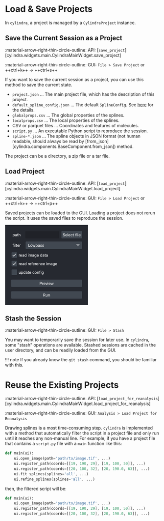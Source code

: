 # Load & Save Projects

In `cylindra`, a project is managed by a `CylindraProject` instance.

## Save the Current Session as a Project

:material-arrow-right-thin-circle-outline: API: [`save_project`][cylindra.widgets.main.CylindraMainWidget.save_project]

:material-arrow-right-thin-circle-outline: GUI: `File > Save Project` or ++ctrl+k++ &rarr; ++ctrl+s++

If you want to save the current session as a project, you can use this method to save
the current state.

- `project.json` ... The main project file, which has the description of this project.
- `default_spline_config.json` ... The default `SplineConfig`. See [here](spline/config.md)
  for the details.
- `globalprops.csv` ... The global properties of the splines.
- `localprops.csv` ... The local properties of the splines.
- CSV or parquet files ... Coordinates and features of molecules.
- `script.py` ... An executable Python script to reproduce the session.
- `spline-*.json` ... The spline objects in JSON format (not human readable, should
  always be read by [from_json][cylindra.components.BaseComponent.from_json]) method.

The project can be a directory, a zip file or a tar file.

## Load Project

:material-arrow-right-thin-circle-outline: API: [`load_project`][cylindra.widgets.main.CylindraMainWidget.load_project]

:material-arrow-right-thin-circle-outline: GUI: `File > Load Project` or ++ctrl+k++ &rarr; ++ctrl+p++

Saved projects can be loaded to the GUI. Loading a project does not rerun the script.
It uses the saved files to reproduce the session.

![Load Project](images/load_project.png)


## Stash the Session

:material-arrow-right-thin-circle-outline: GUI: `File > Stash`

You may want to temporarily save the session for later use. In `cylindra`, some "stash"
operations are available. Stashed sessions are cached in the user directory, and can be
readily loaded from the GUI.

!!! note
    If you already know the `git stash` command, you should be familiar with this.

# Reuse the Existing Projects

:material-arrow-right-thin-circle-outline: API: [`load_project_for_reanalysis`][cylindra.widgets.main.CylindraMainWidget.load_project_for_reanalysis]

:material-arrow-right-thin-circle-outline: GUI: `Analysis > Load Project for Reanalysis`

Drawing splines is a most time-consuming step. `cylindra` is implemented with a method
that automatically filter the script in a project file and only run until it reaches
any non-manual line. For example, if you have a project file that contains a `script.py`
file with a `main` function like this:

``` python
def main(ui):
    ui.open_image(path='path/to/image.tif', ...)
    ui.register_path(coords=[[19, 190, 29], [19, 100, 50]], ...)
    ui.register_path(coords=[[20, 100, 32], [20, 190.0, 63]], ...)
    ui.fit_splines(splines='all', ...)
    ui.refine_splines(splines='all', ...)
```

then, the filtered script will be:

``` python
def main(ui):
    ui.open_image(path='path/to/image.tif', ...)
    ui.register_path(coords=[[19, 190, 29], [19, 100, 50]], ...)
    ui.register_path(coords=[[20, 100, 32], [20, 190.0, 63]], ...)
```
